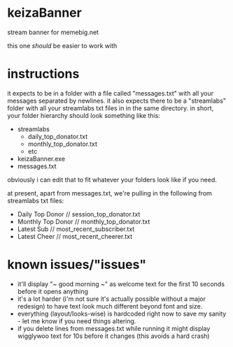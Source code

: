 # keizaBanner
stream banner for memebig.net

this one *should* be easier to work with

# instructions
it expects to be in a folder with a file called "messages.txt" with all your messages separated by newlines.
it also expects there to be a "streamlabs" folder with all your streamlabs txt files in in the same directory.
in short, your folder hierarchy should look something like this:

* streamlabs
  * daily_top_donator.txt
  * monthly_top_donator.txt
  * etc
* keizaBanner.exe
* messages.txt

obviously i can edit that to fit whatever your folders look like if you need.

at present, apart from messages.txt, we're pulling in the following from streamlabs txt files:
- Daily Top Donor // session_top_donator.txt
- Monthly Top Donor // monthly_top_donator.txt
- Latest Sub // most_recent_subscriber.txt
- Latest Cheer // most_recent_cheerer.txt

# known issues/"issues"
- it'll display "~ good morning ~" as welcome text for the first 10 seconds before it opens anything
- it's a lot harder (i'm not sure it's actually possible without a major redesign) to have text look much different beyond font and size.
- everything (layout/looks-wise) is hardcoded right now to save my sanity - let me know if you need things altering.
- if you delete lines from messages.txt while running it might display wigglywoo text for 10s before it changes (this avoids a hard crash)
